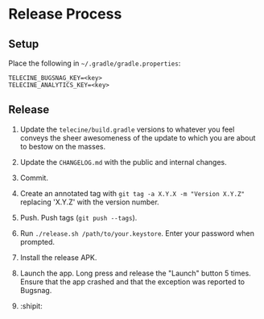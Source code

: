 Release Process
===============

Setup
-----

Place the following in `~/.gradle/gradle.properties`:
```
TELECINE_BUGSNAG_KEY=<key>
TELECINE_ANALYTICS_KEY=<key>
```


Release
-------

 1. Update the `telecine/build.gradle` versions to whatever you feel conveys the sheer awesomeness
    of the update to which you are about to bestow on the masses.

 2. Update the `CHANGELOG.md` with the public and internal changes.

 3. Commit.

 4. Create an annotated tag with `git tag -a X.Y.X -m "Version X.Y.Z"` replacing 'X.Y.Z' with the
    version number.

 5. Push. Push tags (`git push --tags`).

 6. Run `./release.sh /path/to/your.keystore`. Enter your password when prompted.

 7. Install the release APK.

 8. Launch the app. Long press and release the "Launch" button 5 times. Ensure that the app crashed
    and that the exception was reported to Bugsnag.

 9. :shipit:
